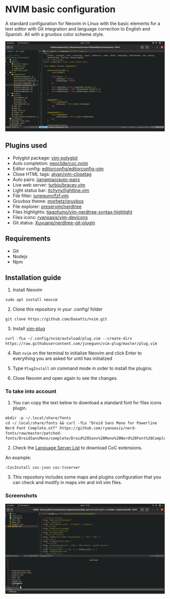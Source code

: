 # NVIM basic configuration 

A standard configuration for Neovim in Linux with the basic elements for a text editor with Git integration and language correction to English and Spanish. All with a gruvbox color scheme style.

![ScreenShot](doc/img01.png)

## Plugins used
- Polyglot package: [vim-polyglot](https://github.com/sheerun/vim-polyglot)
- Auto completion: [neoclide/coc.nvim](https://github.com/neoclide/coc.nvim)
- Editor config: [editorconfig/editorconfig-vim](https://github.com/editorconfig/editorconfig-vim)
- Close HTML tags: [alvan/vim-closetag](https://github.com/alvan/vim-closetag)
- Auto pairs: [jiangmiao/auto-pairs](https://github.com/jiangmiao/auto-pairs)
- Live web server: [turbio/bracey.vim](https://github.com/turbio/bracey.vim)
- Light status bar: [itchyny/lightline.vim](https://github.com/itchyny/lightline.vim)
- File filter: [junegunn/fzf.vim](https://github.com/junegunn/fzf.vim)
- Gruvbox theme: [morhetz/gruvbox](https://github.com/morhetz/gruvbox)
- File explorer: [preservim/nerdtree](https://github.com/preservim/nerdtree)
- Files highlights: [tiagofumo/vim-nerdtree-syntax-highlight](https://github.com/tiagofumo/vim-nerdtree-syntax-highlight)
- Files icons: [ryanoasis/vim-devicons](https://github.com/ryanoasis/vim-devicons)
- Git status: [Xuyuanp/nerdtree-git-plugin](https://github.com/Xuyuanp/nerdtree-git-plugin)

## Requirements

- Git
- Nodejs
- Npm

## Installation guide

1. Install Neovim

```
sudo apt install neovim
```

2. Clone this repository in your .config/ folder

```
git clone https://github.com/Danatts/nvim.git
```

3. Install [vim-plug](https://github.com/junegunn/vim-plug)

```
curl -fLo ~/.config/nvim/autoload/plug.vim --create-dirs https://raw.githubusercontent.com/junegunn/vim-plug/master/plug.vim
```

4. Run `nvim` on the terminal to initialize Neovim and click Enter to everything you are asked for until has
initialized

5. Type `PlugInstall` on command mode in order to install the plugins.

6. Close Neovim and open again to see the changes.

### To take into account

1. You can copy the text below to download a standard font for files icons plugin. 

```
mkdir -p ~/.local/share/fonts
cd ~/.local/share/fonts && curl -fLo "Droid Sans Mono for Powerline Nerd Font Complete.otf" https://github.com/ryanoasis/nerd-fonts/raw/master/patched-fonts/DroidSansMono/complete/Droid%20Sans%20Mono%20Nerd%20Font%20Complete.otf
```

2. Check the [Language Server List](https://github.com/neoclide/coc.nvim/wiki/Language-servers) to download CoC
extensions.

An example:

```
:CocInstall coc-json coc-tsserver
```

3. This repository includes some maps and plugins configuration that you can check and modify in maps.vim and init.vim files.

### Screenshots 
![img02](doc/img02.png)
